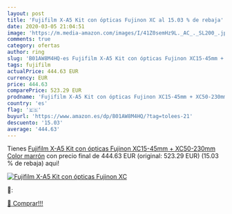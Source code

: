```yaml
---
layout: post
title: 'Fujifilm X-A5 Kit con ópticas Fujinon XC al 15.03 % de rebaja'
date: 2020-03-05 21:04:51
image: 'https://m.media-amazon.com/images/I/41Z0semHz9L._AC_._SL200_.jpg'
comments: true
category: ofertas
author: ring
slug: 'B01AW8M4HQ-es Fujifilm X-A5 Kit con ópticas Fujinon XC15-45mm +...'
tags: fujifilm
actualPrice: 444.63 EUR
currency: EUR
price: 444.63
comparePrice: 523.29 EUR
prodname: 'Fujifilm X-A5 Kit con ópticas Fujinon XC15-45mm + XC50-230mm  Color marrón'
country: 'es'
flag: '🇪🇸'
buyurl: 'https://www.amazon.es/dp/B01AW8M4HQ/?tag=tolees-21'
descuento: '15.03'
average: '444.63'
---
```


Tienes [Fujifilm X-A5 Kit con ópticas Fujinon XC15-45mm + XC50-230mm  Color marrón](https://www.amazon.es/dp/B01AW8M4HQ/?tag=tolees-21) con precio final de  444.63 EUR (original: 523.29 EUR) (15.03 %  de rebaja) aqui!

[![Fujifilm X-A5 Kit con ópticas Fujinon XC](https://m.media-amazon.com/images/I/41Z0semHz9L._AC_._SL200_.jpg)](https://www.amazon.es/dp/B01AW8M4HQ/?tag=tolees-21)

🔎:


[🛒 Comprar!!!](https://www.amazon.es/dp/B01AW8M4HQ/?tag=tolees-21)
